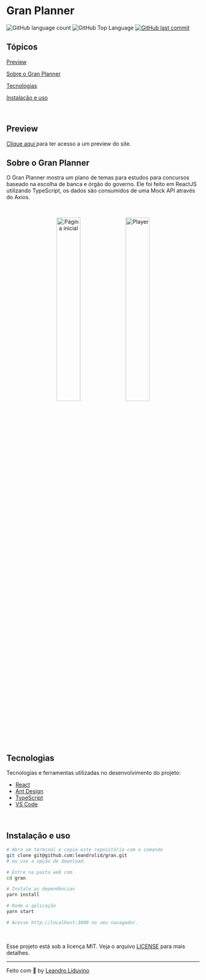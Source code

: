# Gran Planner

<p>
  
  <img alt="GitHub language count" src="https://img.shields.io/github/languages/count/leandrolid/gran?color=6E40C9&style=flat-square">
  <img alt="GitHub Top Language" src="https://img.shields.io/github/languages/top/leandrolid/gran?color=6E40C9&style=flat-square">
  <a href="https://github.com/leandrolid/gran/commits/main">
    <img alt="GitHub last commit" src="https://img.shields.io/github/last-commit/leandrolid/gran?color=6E40C9&style=flat-square">
  </a>
</p>

## Tópicos 

[Preview](#preview)

[Sobre o Gran Planner](#sobre-o-gran-planner)

[Tecnologias](#tecnologias)

[Instalação e uso](#instalação-e-uso)

<br>

## Preview

<a title="Gran Planner" href="https://gran.vercel.app" >Clique aqui </a> para ter acesso a um  preview do site. <br>

## Sobre o Gran Planner

O Gran Planner mostra um plano de temas para estudos para concursos baseado na escolha de banca e órgão do governo.
Ele foi feito em ReactJS utilizando TypeScript, os dados são consumidos de uma Mock API através do Axios.

<br>

<p align="center">
  <img src="https://user-images.githubusercontent.com/61424755/127166550-072ee170-dcd3-4443-9dbe-181463cb121d.gif" alt="Página inicial" width="35%" />
  <img src="https://user-images.githubusercontent.com/61424755/127167667-96423fb1-340d-4030-b656-005ca8c56902.gif" alt="Player" width="35%" />
</p>

## Tecnologias

Tecnologias e ferramentas utilizadas no desenvolvimento do projeto:

- [React](https://reactjs.org/)
- [Ant Design](https://ant.design/)
- [TypeScript](https://www.typescriptlang.org/)
- [VS Code](https://code.visualstudio.com/)

<br>

## Instalação e uso

```bash
# Abra um terminal e copie este repositório com o comando
git clone git@github.com:leandrolid/gran.git
# ou use a opção de download.

# Entre na pasta web com 
cd gran

# Instale as dependências
yarn install

# Rode o aplicação
yarn start

# Acesse http://localhost:3000 no seu navagador.
```

<br>

Esse projeto está sob a licença MIT. Veja o arquivo [LICENSE](/LICENSE) para mais detalhes.

---

Feito com :purple_heart: by [Leandro Liduvino](https://github.com/leandrolid)
